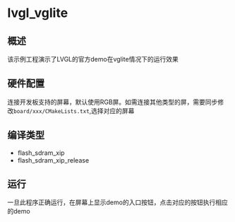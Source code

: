 # lvgl_vglite

## 概述

该示例工程演示了LVGL的官方demo在vglite情况下的运行效果

## 硬件配置

连接开发板支持的屏幕，默认使用RGB屏。如需连接其他类型的屏，需要同步修改`board/xxx/CMakeLists.txt`,选择对应的屏幕

## 编译类型

- flash_sdram_xip
- flash_sdram_xip_release

## 运行

一旦此程序正确运行，在屏幕上显示demo的入口按钮，点击对应的按钮执行相应的demo

